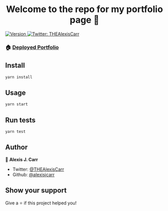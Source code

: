 <h1 align="center">Welcome to the repo for my portfolio page 👋</h1>
<p>
  <a href="https://www.npmjs.com/package/portfolio" target="_blank">
    <img alt="Version" src="https://img.shields.io/npm/v/portfolio.svg">
  </a>
  <a href="https://twitter.com/THEAlexisCarr" target="_blank">
    <img alt="Twitter: THEAlexisCarr" src="https://img.shields.io/twitter/follow/THEAlexisCarr.svg?style=social" />
  </a>
</p>

### 🏠 [Deployed Portfolio](https://www.alexisjcarr.com/)

## Install

```sh
yarn install
```

## Usage

```sh
yarn start
```

## Run tests

```sh
yarn test
```

## Author

👤 **Alexis J. Carr**

* Twitter: [@THEAlexisCarr](https://twitter.com/THEAlexisCarr)
* Github: [@alexisjcarr](https://github.com/alexisjcarr)

## Show your support

Give a ⭐️ if this project helped you!